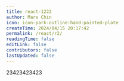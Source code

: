 ```yaml
---
title: react-1222
author: Mars Chin
icon: icon-park-outline:hand-painted-plate
createTime: 2024/04/15 20:17:42
permalink: /react/r2/
readingTime: false
editLink: false
contributors: false
lastUpdated: false
---
```



23423423423
